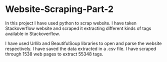 # Website-Scraping-Part-2

In this project I have used python to scrap website. I have taken Stackoverflow website and scraped it extracting different kinds of tags available in Stackoverflow. 

I have used Urllib and BeautifulSoup libraries to open and parse the website respectively. I have saved the data extracted in a .csv file. I have scraped through 1538 web pages to extract 55348 tags.
